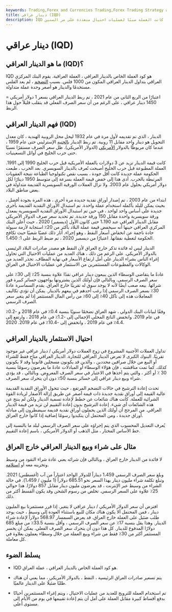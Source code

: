 ```yaml
---
keywords: Trading,Forex and Currencies Trading,Forex Trading Strategy and Education,Strategy and Education
title: دينار عراقي (IQD)
description: IQD هو كود العملة الخاص بالدينار العراقي ، العملة العراقية. كانت العملة سببًا لعمليات احتيال متعددة على مر السنين.
---
```


# دينار عراقي (IQD)
## ما هو الدينار العراقي (IQD)؟

IQD هو كود العملة الخاص بالدينار العراقي ، العملة العراقية. يقوم البنك المركزي العراقي بتداول الدينار العراقي المكون من 1000 فلس. بسبب [التضخم](/inflation) ، لم يعد الفلس مستخدمًا والدينار هو أصغر وحدة عملة متداولة.

اعتبارًا من الربع الثاني من عام 2021 ، تم ربط الدينار العراقي بسعر 1 دولار أمريكي = 1450 دينار عراقي ، على الرغم من أن سعر الصرف الفعلي قد يتقلب قليلاً حول هذا الربط.

## فهم الدينار العراقي (IQD)

الدينار ، الذي تم تقديمه لأول مرة في عام 1932 ليحل محل الروبية الهندية ، كان معدل التحويل هو دينار واحد مقابل 11 روبية. تم ربط الدينار [بالجنيه](/gbp) الإسترليني حتى عام 1959 ، عندما كان مربوطًا بالدولار [الأمريكي](/usd-united-states-dollar) (الدولار الأمريكي). ظل سعر الصرف مستقرًا نسبيًا حتى حرب الخليج في أوائل التسعينيات.

كانت قيمة الدينار تزيد عن 3 دولارات بالعملة الأمريكية قبل حرب الخليج 1990 إلى 1991. العملة المطبوعة قبل حرب الخليج أصبحت تُعرف بالدينار السويسري. بعد الحرب ، طبعت الحكومة عملة جديدة كانت أقل جودة ، بسبب نقص تكنولوجيا الطباعة نتيجة العقوبات المرتبطة بالحرب. أدى هذا إلى خفض قيمة العملة بسرعة إلى متوسط 1950 دينارًا لكل دولار أمريكي بحلول عام 2003. ولا تزال العملات الورقية السويسرية القديمة متداولة في بعض مناطق البلاد.

ابتداء من عام 2003 ، تم إصدار أوراق نقدية جديدة مرة أخرى ، هذه المرة بجودة أفضل ، بحيث يمكن للبلد بأكمله استخدام عملة واحدة. تم استبدال الأوراق النقدية القديمة بأخرى جديدة على أساس واحد لواحد ، في حين تم استبدال الأوراق النقدية السويسرية بمعدل ورقة سويسرية واحدة مقابل 150 ورقة جديدة. تم تحديد سعر صرف الدولار الأمريكي مقابل الدينار العراقي عند 1،190 حتى كانون الأول (ديسمبر) 2020 ، حيث أعلن البنك المركزي العراقي حينها أنه سيخفض قيمة عملة البلاد بأكثر من 20٪ استجابة لأزمة سيولة حادة ناجمة عن انخفاض أسعار النفط ، وهو إجراء. أثار ذلك غضبًا شعبيًا حيث تكافح الحكومة لتغطية نفقاتها. اعتبارًا من ديسمبر 2020 ، تم ضبط الربط على 1: 1،450.

الدينار ليس له فائدة تذكر خارج العراق لأن النفط هو مصدر صادرات البلاد الرئيسي بالدولار الأمريكي. على الرغم من ذلك ، هناك العديد من عمليات الاحتيال التي تحاول إغراء الناس بشراء الدينار على أمل ارتفاع الأسعار في نهاية المطاف. تحذر العديد من الوكالات والمطبوعات المستثمرين من الاستثمار في عمليات الاحتيال في العراق.

عادةً ما يتقاضى الوسطاء الذين يبيعون دينار عراقي نقدًا علاوة بنسبة 25٪ إلى 30٪ على سعر الصرف الرسمي. وبالتالي فإن أولئك الذين يشترونها يواجهون خسائر كبيرة فور شرائها. بيعه صعب أيضًا لأنه لا يوجد سوق له تقريبًا خارج العراق. يقدم السماسرة عادةً 30٪ بسعر الصرف الرسمي إذا رغب أحدهم في بيعهم بالدينار. يمكن أن تؤدي تكاليف المعاملات هذه إلى تآكل 40٪ إلى 60٪ من رأس المال المستثمر إذا لم يتغير سعر الصرف الرسمي.

وفقًا لبيانات البنك الدولي ، شهد العراق تضخمًا سنويًا بنسبة 0.4٪ في عام 2018 و -0.2٪ في عام 2019. وانخفض الناتج المحلي الإجمالي إلى -1.2٪ في عام 2018 ، وارتفع إلى 4.4٪ في عام 2019 ، وانخفض إلى -10.4٪ في عام 2019. 2020.

## احتيال الاستثمار بالدينار العراقي

تداول العملات الأجنبية المشروع في زوج العملات دولار أمريكي / دينار عراقي غير موجود تقريبًا. البنوك الكبرى لا تعرض الدينار العراقي للتجارة. الدينار العراقي متاح فقط للشراء أو البيع من خلال صرافين محددين ، والذين قد يكونون مسجلين قانونياً وقد لا يكونون كذلك. كما تمت مناقشته ، فإن هؤلاء الوسطاء أو المبادلات عادةً ما يفرضون رسومًا بنسبة 30 ٪ أو أكثر ، والتي يتم أخذها في الاعتبار في سعر الصرف المعروض. وبالتالي ، قد يؤدي شراء وبيع دينار عراقي إلى خسائر بنسبة 50٪ دون أن يتحرك سعر الصرف.

تحدث إعادة الترشيح في حالات التضخم المرتفع ، حيث تتحول الأوراق النقدية القديمة عالية القيمة إلى أوراق نقدية جديدة ذات قيمة أصغر عن طريق إزالة الأصفار لزيادة القوة الشرائية للعملة. كانت هناك شائعات عن خطط لإعادة تسمية الدينار ولكن لم ينتج عن هذه الشائعات أي شيء. إعادة الترشيح بدون إعادة التقييم لن تزيد من قيمة الدينار العراقي. من المرجح أن أولئك الذين يحملون أوراق نقدية قديمة سيضطرون إلى مبادلة أوراق جديدة ، ومن المحتمل أن يتكبدوا رسومًا إضافية إذا كانوا خارج العراق.

يُعرف التعديل المحسوب الذي يتم إجراؤه على سعر الصرف الرسمي لبلد ما بالنسبة إلى خط الأساس المختار ، مثل الذهب أو الدولار الأمريكي ، باسم إعادة التقييم.

## مثال على شراء وبيع الدينار العراقي خارج العراق

لا فائدة من الدينار خارج العراق ، وبالتالي فإن شرائه يعني عادة شراء النقود من وسيط وتخزينه معه أو [استلامه](/delivery).

وبلغ سعر الصرف الرسمي 1،459 ديناراً للدولار الواحد اعتباراً من آب (أغسطس) 2021. وتبلغ تكلفة شراء مليون دينار بهذا السعر نحو 685.51 دولاراً (1 مليون / 1،459). في حالة الشراء من وسيط عبر الإنترنت ، قد يعرضون مليون دينار مقابل 857 دولارًا. هذا حوالي 25٪ علاوة على السعر الرسمي. تخلص من رسوم الشحن وقد يكون القسط أكثر من ذلك.

افترض أن سعر الدولار الأمريكي / دينار عراقي لا يتغير. إذا قرر مستثمرنا بيع المليون دينار ، فمن المحتمل ألا يكون هناك مكان للبيع باستثناء العودة إلى وسيط ، حيث يوجد طلب ضئيل على العملة خارج العراق. قد يعرض السمسار 568.97 دولاراً لإعادة شراء الدينار. وهذا يقل بنسبة 17٪ عن سعر الصرف الرسمي ، وأقل بنسبة 33.5٪ من مبلغ 685 دولارًا المدفوع للدينار. كل هذا دون أن يتحرك سعر الصرف الفعلي. يمكن أن يخسر المستثمر أكثر من 30٪ فقط من شراء وبيع العملة من خلال وسطاء يعملون بعلاوة في كل معاملة.

## يسلط الضوء

- IQD هو كود العملة الخاص بالدينار العراقي ، عملة العراق.

- يتم تسعير صادرات العراق الرئيسية ، النفط ، بالدولار الأمريكي ، مما يعني أن هناك طلبًا ضئيلًا على الدينار عالميًا.

- تم استخدام العملة للترويج للعديد من عمليات الاحتيال ، ويتم إغراء المستثمرين أحيانًا بدفع أقساط كبيرة مقابل العملة على أمل أن يتم إعادة تقييمها في يوم من الأيام إلى مستوى أعلى.

